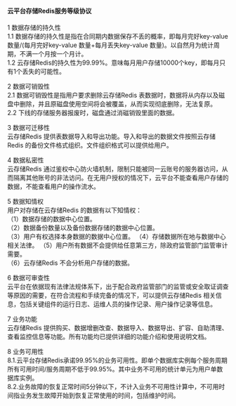 #### 云平台存储Redis服务等级协议

1 数据存储的持久性<br>
1.1 数据存储的持久性是指在合同期内数据保存不丢的概率，即每月完好key-value 数量/(每月完好key-value 数量+每月丢失key-value 数量)。以自然月为统计周期，不满一个月按一个月计。  
1.2 云存储Redis的持久性为99.99%。意味每月用户存储10000个key，即每月只有1个丢失的可能性。  

2 数据可销毁性<br>
2.1 数据可销毁性是指用户要求删除云存储Redis 表数据时，数据将从内存以及磁盘中删除，并且原磁盘使用空间将会被覆盖，从而实现彻底删除，无法复原。  
2.2 下线的存储服务器报废时，磁盘通过消磁销毁里面的数据。  

3 数据可迁移性<br>
云存储Redis 提供表数据导入和导出功能。导入和导出的数据文件按照云存储Redis 的备份文件格式组织。文件组织格式可以提供给用户。  

4 数据私密性<br>
云存储Redis 通过鉴权中心防火墙机制，限制只能被同一云账号的服务器访问，从而隔离其他账号的非法访问。在无用户授权的情况下，云平台不能查看用户存储的数据，不能查看用户的操作流水。  


5 数据知情权<br>
用户对存储在云存储Redis 的数据有以下知情权：<br>
（1）数据存储的数据中心位置。  
（2）数据备份数量以及备份数据存储的数据中心位置。  
（3）用户有权选择本身数据的数据中心位置。 
（4）存储数据所在地与数据中心相关法律。
（5）用户所有数据不会提供给任意第三方，除政府监管部门监管审计需要。  
（6）云存储Redis 不会分析用户存储的数据。  

6 数据可审查性<br>
云平台在依据现有法律法规体系下，出于配合政府监管部门的监管或安全取证调查等原因的需要，在符合流程和手续完备的情况下，可以提供云存储Redis 相关信息，包括关键组件的运行日志、运维人员的操作记录、用户操作记录等信息。

7 业务功能<br>
云存储Redis 提供购买、数据增删改查、数据导入、数据导出、扩容、自助清理、查看监控信息等功能。所有功能均已提供详细的功能介绍和使用说明文档。

8 业务可用性<br>
8.1.云平台存储Redis承诺99.95%的业务可用性。即单个数据库实例每个服务周期所有可用时间/服务周期不低于99.95%。其中业务不可用的统计单元为用户单数据库实例。  
8.2.业务故障的恢复正常时间5分钟以下，不计入业务不可用性计算中，不可用时间指业务发生故障开始到恢复正常使用的时间，包括维护时间。  
